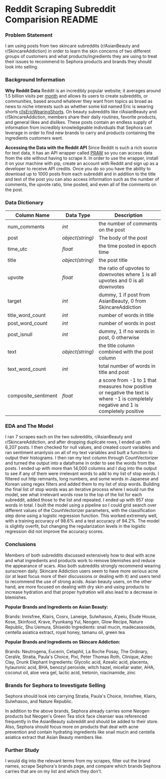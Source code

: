 # Reddit Scraping Subreddit Comparision README

### Problem Statement
I am using posts from two skincare subreddits (r/AsianBeauty and r/SkincareAddiction) in order to learn the skin concerns of two different groups of customers and what products/ingredients they are using to treat their issues to recommend to Sephora products and brands they should look into selling.

### Background Information

**Why Reddit Data**
Reddit is an incredibly popular website; it averages around 1.5 billion visits per [month](https://www.statista.com/statistics/443332/reddit-monthly-visitors/) and allows its users to create subreddits, or communities, based around whatever they want from topics as broad as news to niche interests such as whether some kid named Eric is wearing shorts [r/IsEricWearingShorts](https://www.reddit.com/r/IsEricWearingShorts/). On beauty subreddits like r/AsianBeauty and r/SkincareAddiction, members share their daily routines, favorite products, and general likes and dislikes. These posts contain an endless supply of information from incredibly knowledgeable individuals that Sephora can leverage in order to find new brands to carry and products containing the ingredients customers want.

**Accessing the Data with the Reddit API**
Since Reddit is such a rich source for text data, it has an API wrapper called [PRAW](https://praw.readthedocs.io/en/latest/) so you can access data from the site without having to scrape it. In order to use the wrapper, install it on your machine with pip, create an account with Reddit and sign up as a developer to receive API credits. Once you do so you have the ability to download up to 1000 posts from each subreddit and in addition to the title and text of the post you can also access information such as the number of comments, the upvote ratio, time posted, and even all of the comments on the post. 

### Data Dictionary

|Column Name |Data Type|Description|
|---|---|---|
| num_comments | <i>int</i> |  the number of comments on the post |
| post  | <i>object(string)</i>  | The body of the post  |
| time_utc|<i>float</i>| the time posted in epoch time |
| title | <i>object(string)</i> | the post title|
| upvote| <i>float</i>| the ratio of upvotes to downvotes where 1 is all upvotes and 0 is all downvotes|
| target| <i>int</i>| dummy, 1 if post from AsianBeauty, 0 from SkincareAddiction|
| title_word_count| <i>int</i>| number of words in title|
| post_word_count| <i>int</i>| number of words in post |
| post_isnull| <i>int</i> | dummy, 1 if no words in post, 0 otherwise |
|text |<i>object(string)</i>|the title column combined with the post column|
|text_word_count|<i>int</i>|total number of words in title and post|
|composite_sentiment|<i>float</i>|a score from -1 to 1 that measures how positive or negative the text is where -1 is completely negative and 1 is completely positive|

### EDA and The Model
I ran 7 scrapes each on the two subreddits, r/AsianBeauty and r/SkincareAddiction, and after dropping duplicate rows, I ended up with 6,207 posts. I then checked for null values, and created count variables and ran sentiment ananlysis on all of my text variables and built a function to output their histograms. I then ran my text column through CountVectorizer and turned the output into a dataframe in order to see the words from the posts. I ended up with more than 14,000 columns and I dug into the output to see if any of them were irrelevant words to add to my list of stop words. I filtered out http remnants, long numbers, and some words in Japanese and Korean using regex filters and added them to my list of stop words. Building the final list of stop words was an iterative process where I would run the model, see what irrelevant words rose to the top of the list for each subreddit, added those to the list and repeated. I ended up with 957 stop words in total. I built the model using a pipeline so I could grid search over different values of the CountVectorizer parameters, with the classification step done using a logistic regression function. This worked extremely well, with a training accuracy of 98.6% and a test accuracy of 94.2%. The model is slightly overfit, but changing the regularization levels in the logistic regression did not improve the accuracy scores. 

### Conclusions

Members of both subreddits discussed extensively how to deal with acne and what ingredients and products work to remove blemishes and reduce the appearance of scars. Also both subreddits strongly recommend wearing sunscreen daily. Skincare Addiction users seem to have more serious acne (or at least focus more of their discussions or dealing with it) and users tend to recommend the use of strong acids. Asian beauty users, on the other hand, are more focused on dealing with dry skin and using products to increase hydration and that proper hydration will also lead to a decrease in blemishes.

**Popular Brands and Ingredients on Asian Beauty:**

Brands: Innisfree, Klairs, Cosrx, Laneige, Sulwhasoo, A'peiu, Etude House, Kose, Skinfood, Krave, Pyunkang Yul, Neogen, Glow Recipe, Nature Republic, Shu Uemura, Shiseido
Ingredients: snail mucin, madecassoside, centella asiatica extract, royal honey, tamanu oil, green tea

**Popular Brands and Ingredients on Skincare Addiction:**

Brands: Neutrogena, Eucerin, Cetaphil, La Roche Posay, The Ordinary, CeraVe, Stratia, Paula's Choice, Pixi, Peter Thomas Roth, Clinique, Aztec Clay, Drunk Elephant
Ingredients: Glycolic acid, Azealic acid, placenta, hylauronic acid, BHA, benozyl peroxide, witch hazel, micellar water, AHA, coconut oil, aloe vera gel, lactic acid, tretonin, niacinamide, zinc

### Brands for Sephora to Investigate Selling
Sephora should look into carrying Stratia, Paula's Choice, Innisfree, Klairs, Sulwhasoo, and Nature Republic.

In addition to the above brands, Sephora already carries some Neogen products but Neogen's Green Tea stick face cleanser was referenced frequently in the AsianBeauty subreddit and should be added to their store. Also, Sephora should focus more on products that deal with acne prevention and contain hydrating ingredients like snail mucin and centella asiatica extract that Asian Beauty members like.

### Further Study
I would dig into the relevant terms from my scrapes, filter out the brand names, scrape Sephora's brands page, and compare which brands Sephora carries that are on my list and which they don't.
